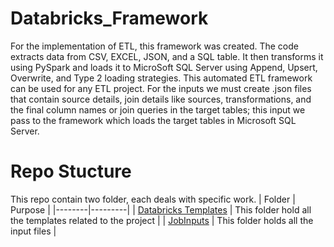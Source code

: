 # Databricks_Framework
For the implementation of ETL, this framework was created. The code extracts data from CSV, EXCEL, JSON, and a SQL table. It then transforms it using PySpark and loads it to MicroSoft SQL Server using Append, Upsert, Overwrite, and Type 2 loading strategies. This automated ETL framework can be used for any ETL project. For the inputs we must create .json files that contain source details, join details like sources, transformations, and the final column names or join queries in the target tables; this input we pass to the framework which loads the target tables in Microsoft SQL Server.

# Repo Stucture 

This repo contain two folder, each deals with specific work.
| Folder | Purpose |
|--------|---------|
| [Databricks Templates](https://github.com/nhatode/databricks_framework/tree/main/Databricks-Version/Databricks%20Templates) | This folder hold all the templates related to the project |
| [JobInputs](https://github.com/nhatode/databricks_framework/tree/main/Databricks-Version/JobInputs) | This folder holds all the input files |
